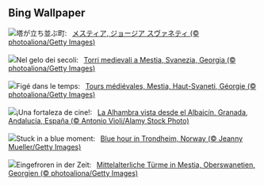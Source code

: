 ## Bing Wallpaper
![](https://www.bing.com/th?id=OHR.SnowySvaneti_JA-JP2274619860_UHD.jpg&w=1000)塔が立ち並ぶ町:&nbsp;&ensp;[メスティア, ジョージア スヴァネティ (© photoaliona/Getty Images)](https://www.bing.com/th?id=OHR.SnowySvaneti_JA-JP2274619860_UHD.jpg)
<br><br/>
![](https://www.bing.com/th?id=OHR.SnowySvaneti_IT-IT0719958038_UHD.jpg&w=1000)Nel gelo dei secoli:&nbsp;&ensp;[Torri medievali a Mestia, Svanezia, Georgia (© photoaliona/Getty Images)](https://www.bing.com/th?id=OHR.SnowySvaneti_IT-IT0719958038_UHD.jpg)
<br><br/>
![](https://www.bing.com/th?id=OHR.SnowySvaneti_FR-FR5675454162_UHD.jpg&w=1000)Figé dans le temps:&nbsp;&ensp;[Tours médiévales, Mestia, Haut-Svaneti, Géorgie (© photoaliona/Getty Images)](https://www.bing.com/th?id=OHR.SnowySvaneti_FR-FR5675454162_UHD.jpg)
<br><br/>
![](https://www.bing.com/th?id=OHR.PremiosGoya_ES-ES9389747120_UHD.jpg&w=1000)¡Una fortaleza de cine!:&nbsp;&ensp;[La Alhambra vista desde el Albaicín, Granada, Andalucía, España (© Antonio Violi/Alamy Stock Photo)](https://www.bing.com/th?id=OHR.PremiosGoya_ES-ES9389747120_UHD.jpg)
<br><br/>
![](https://www.bing.com/th?id=OHR.BlueNorway_EN-GB4715422563_UHD.jpg&w=1000)Stuck in a blue moment:&nbsp;&ensp;[Blue hour in Trondheim, Norway (© Jeanny Mueller/Getty Images)](https://www.bing.com/th?id=OHR.BlueNorway_EN-GB4715422563_UHD.jpg)
<br><br/>
![](https://www.bing.com/th?id=OHR.SnowySvaneti_DE-DE7103298381_UHD.jpg&w=1000)Eingefroren in der Zeit:&nbsp;&ensp;[Mittelalterliche Türme in Mestia, Oberswanetien, Georgien (© photoaliona/Getty Images)](https://www.bing.com/th?id=OHR.SnowySvaneti_DE-DE7103298381_UHD.jpg)
<br><br/>
